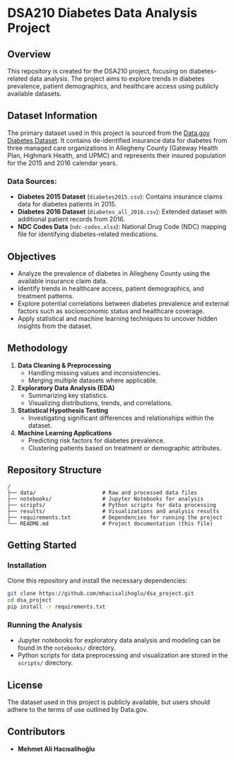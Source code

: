 # DSA210 Diabetes Data Analysis Project

## Overview
This repository is created for the DSA210 project, focusing on diabetes-related data analysis. The project aims to explore trends in diabetes prevalence, patient demographics, and healthcare access using publicly available datasets.

## Dataset Information
The primary dataset used in this project is sourced from the [Data.gov Diabetes Dataset](https://catalog.data.gov/dataset/diabetes). It contains de-identified insurance data for diabetes from three managed care organizations in Allegheny County (Gateway Health Plan, Highmark Health, and UPMC) and represents their insured population for the 2015 and 2016 calendar years.

### Data Sources:
- **Diabetes 2015 Dataset** (`diabetes2015.csv`): Contains insurance claims data for diabetes patients in 2015.
- **Diabetes 2016 Dataset** (`diabetes_all_2016.csv`): Extended dataset with additional patient records from 2016.
- **NDC Codes Data** (`ndc-codes.xlsx`): National Drug Code (NDC) mapping file for identifying diabetes-related medications.

## Objectives
- Analyze the prevalence of diabetes in Allegheny County using the available insurance claim data.
- Identify trends in healthcare access, patient demographics, and treatment patterns.
- Explore potential correlations between diabetes prevalence and external factors such as socioeconomic status and healthcare coverage.
- Apply statistical and machine learning techniques to uncover hidden insights from the dataset.

## Methodology
1. **Data Cleaning & Preprocessing**
   - Handling missing values and inconsistencies.
   - Merging multiple datasets where applicable.
2. **Exploratory Data Analysis (EDA)**
   - Summarizing key statistics.
   - Visualizing distributions, trends, and correlations.
3. **Statistical Hypothesis Testing**
   - Investigating significant differences and relationships within the dataset.
4. **Machine Learning Applications** 
   - Predicting risk factors for diabetes prevalence.
   - Clustering patients based on treatment or demographic attributes.

## Repository Structure
```
/
├── data/                     # Raw and processed data files
├── notebooks/                # Jupyter Notebooks for analysis
├── scripts/                  # Python scripts for data processing
├── results/                  # Visualizations and analysis results
├── requirements.txt          # Dependencies for running the project
└── README.md                 # Project documentation (this file)
```

## Getting Started
### Installation
Clone this repository and install the necessary dependencies:
```bash
git clone https://github.com/mhacisalihoglu/dsa_project.git
cd dsa_project
pip install -r requirements.txt
```

### Running the Analysis
- Jupyter notebooks for exploratory data analysis and modeling can be found in the `notebooks/` directory.
- Python scripts for data preprocessing and visualization are stored in the `scripts/` directory.

## License
The dataset used in this project is publicly available, but users should adhere to the terms of use outlined by Data.gov.

## Contributors
- **Mehmet Ali Hacısalihoğlu**



